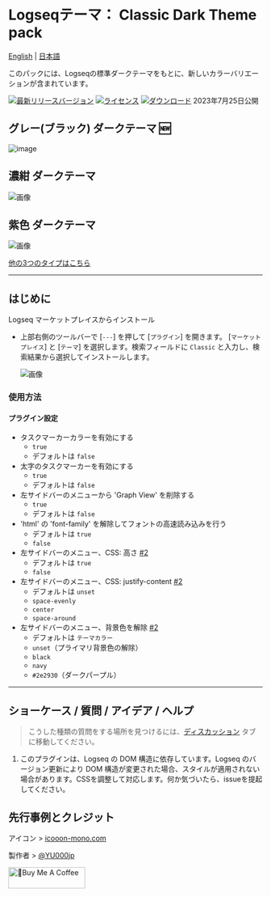 # Logseqテーマ： Classic Dark Theme pack

[English](https://github.com/YU000jp/logseq-theme-classic-dark-theme-pack) | [日本語](https://github.com/YU000jp/logseq-theme-classic-dark-theme-pack/blob/main/readme.ja.md)

このパックには、Logseqの標準ダークテーマをもとに、新しいカラーバリエーションが含まれています。

[![最新リリースバージョン](https://img.shields.io/github/v/release/YU000jp/logseq-theme-classic-dark-theme-pack)](https://github.com/YU000jp/logseq-theme-classic-dark-theme-pack/releases)
[![ライセンス](https://img.shields.io/github/license/YU000jp/logseq-theme-classic-dark-theme-pack?color=blue)](https://github.com/YU000jp/logseq-theme-classic-dark-theme-pack/LICENSE)
[![ダウンロード](https://img.shields.io/github/downloads/YU000jp/logseq-theme-classic-dark-theme-pack/total.svg)](https://github.com/YU000jp/logseq-theme-classic-dark-theme-pack/releases)
  2023年7月25日公開

## グレー(ブラック) ダークテーマ 🆕

   ![image](https://github.com/YU000jp/logseq-theme-classic-dark-theme-pack/assets/111847207/49e279aa-b888-4c94-b226-1f809314c4c9)

## 濃紺 ダークテーマ

   ![画像](https://github.com/YU000jp/logseq-theme-classic-dark-theme-pack/assets/111847207/10354b21-56f8-49f1-a632-fede0b5d1983)

## 紫色 ダークテーマ

   ![画像](https://github.com/YU000jp/logseq-theme-classic-dark-theme-pack/assets/111847207/edc83f9f-9c21-4cd1-a122-2a23bef9f07c)

[他の3つのタイプはこちら](https://github.com/YU000jp/logseq-theme-classic-dark-theme-pack/wiki/Theme-Color)

---

## はじめに

Logseq マーケットプレイスからインストール

- 上部右側のツールバーで [`---`] を押して [`プラグイン`] を開きます。 [`マーケットプレイス`] と [`テーマ`] を選択します。検索フィールドに `Classic` と入力し、検索結果から選択してインストールします。

  ![画像](https://github.com/YU000jp/logseq-theme-classic-dark-theme-pack/assets/111847207/388034c9-67f0-45aa-95ef-81419e44b2eb)

### 使用方法

#### プラグイン設定

- タスクマーカーカラーを有効にする
  - `true`
  - デフォルトは `false`
- 太字のタスクマーカーを有効にする
  - `true`
  - デフォルトは `false`
- 左サイドバーのメニューから 'Graph View' を削除する
  - `true`
  - デフォルトは `false`
- 'html' の 'font-family' を解除してフォントの高速読み込みを行う
  - デフォルトは `true`
  - `false`
- 左サイドバーのメニュー、CSS: 高さ [#2](https://github.com/YU000jp/logseq-theme-classic-dark-theme-pack/issues/2)
  - デフォルトは `true`
  - `false`
- 左サイドバーのメニュー、CSS: justify-content [#2](https://github.com/YU000jp/logseq-theme-classic-dark-theme-pack/issues/2)
  - デフォルトは `unset`
  - `space-evenly`
  - `center`
  - `space-around`
- 左サイドバーのメニュー、背景色を解除 [#2](https://github.com/YU000jp/logseq-theme-classic-dark-theme-pack/issues/2)
  - デフォルトは `テーマカラー`
  - `unset`（プライマリ背景色の解除）
  - `black`
  - `navy`
  - `#2e2930`（ダークパープル）

---

## ショーケース / 質問 / アイデア / ヘルプ

> こうした種類の質問をする場所を見つけるには、[ディスカッション](https://github.com/YU000jp/logseq-theme-classic-dark-theme-pack/discussions) タブに移動してください。

1. このプラグインは、Logseq の DOM 構造に依存しています。Logseq のバージョン更新により DOM 構造が変更された場合、スタイルが適用されない場合があります。CSSを調整して対応します。何か気づいたら、issueを提起してください。

## 先行事例とクレジット

アイコン > [icooon-mono.com](https://icooon-mono.com/11223-%e5%a4%9c%e7%a9%ba%e3%81%ae%e3%83%95%e3%83%aa%e3%83%bc%e3%82%a4%e3%82%b3%e3%83%b3/)

製作者 > [@YU000jp](https://github.com/YU000jp)

<a href="https://www.buymeacoffee.com/yu000japan" target="_blank"><img src="https://cdn.buymeacoffee.com/buttons/v2/default-violet.png" alt="🍌Buy Me A Coffee" style="height: 42px; width: 152px;"></a>
